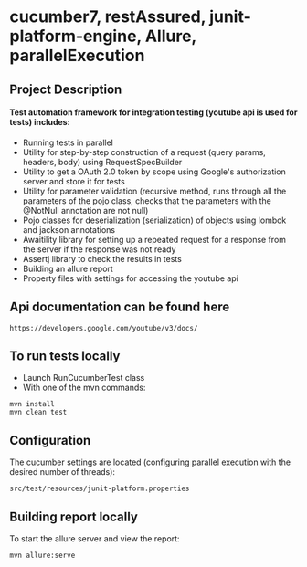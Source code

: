 # cucumber7, restAssured, junit-platform-engine, Allure, parallelExecution

## Project Description

#### Test automation framework for integration testing (youtube api is used for tests) includes:
- Running tests in parallel
- Utility for step-by-step construction of a request (query params, headers, body) using RequestSpecBuilder
- Utility to get a OAuth 2.0 token by scope using Google's authorization server and store it for tests
- Utility for parameter validation (recursive method, runs through all the parameters of the pojo class, checks that the parameters with the @NotNull annotation are not null)
- Pojo classes for deserialization (serialization) of objects using lombok and jackson annotations
- Awaitility library for setting up a repeated request for a response from the server if the response was not ready
- Assertj library to check the results in tests
- Building an allure report
- Property files with settings for accessing the youtube api

## Api documentation can be found here
```
https://developers.google.com/youtube/v3/docs/
```

## To run tests locally

- Launch RunCucumberTest class
- With one of the mvn commands:
```
mvn install
mvn clean test
```

## Configuration
The cucumber settings are located (configuring parallel execution with the desired number of threads):
```
src/test/resources/junit-platform.properties
```

## Building report locally
To start the allure server and view the report:
```
mvn allure:serve
```




